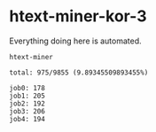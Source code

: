 # htext-miner-kor-3

Everything doing here is automated.

```
htext-miner

total: 975/9855 (9.89345509893455%)

job0: 178
job1: 205
job2: 192
job3: 206
job4: 194
```